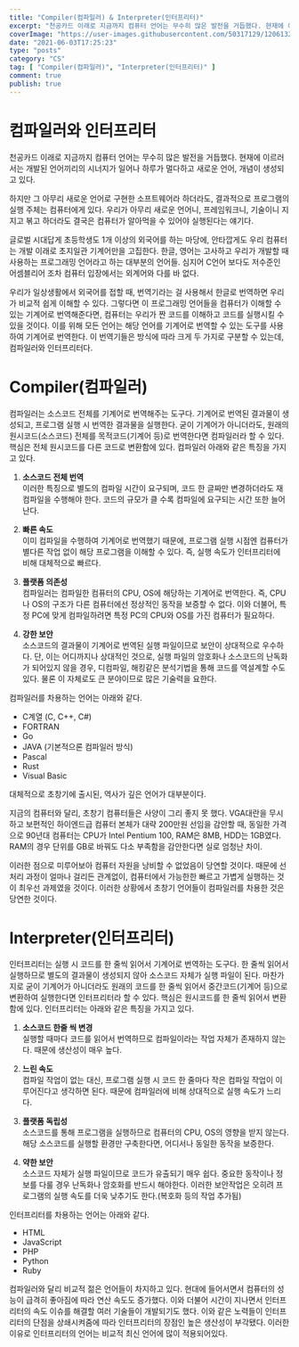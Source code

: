```yaml
---
title: "Compiler(컴파일러) & Interpreter(인터프리터)"
excerpt: "천공카드 이래로 지금까지 컴퓨터 언어는 무수히 많은 발전을 거듭했다. 현재에 이르러서는 개발된 언어끼리의 시너지가 일어나 하루가 멀다하고 새로운 언어, 개념이 생성되고 있다. 하지만 그 아무리 새로운 언어로 구현한 소프트웨어라 하더라도, 결과적으로 프로그램의 실행 주체는 컴퓨터에게 있다. 우리가 아무리 새로운 언어니, 프레임워크니, 기술이니 지지고 볶고 하더라도 결국은 컴퓨터가 알아먹을 수 있어야 실행된다는 얘기다. 글로벌 시대답게 초등학생도 1개 이상의 외국어를 하는 마당에, 안타깝게도 우리 컴퓨터는 개발 이래로 초지일관 기계어만을 고집한다. 한글, 영어는 고사하고 우리가 개발할 때 사용하는 프로그래밍 언어라고 하는 대부분의 언어들. 심지어 C언어 보다도 저수준인 어셈블리어 조차 컴퓨터 입장에서는 외계어와 다를 바 없다."
coverImage: "https://user-images.githubusercontent.com/50317129/120613280-0a79f980-c491-11eb-81a9-15e63062db75.png"
date: "2021-06-03T17:25:23"
type: "posts"
category: "CS"
tag: [ "Compiler(컴파일러)", "Interpreter(인터프리터)" ]
comment: true
publish: true
---
```


# 컴파일러와 인터프리터

천공카드 이래로 지금까지 컴퓨터 언어는 무수히 많은 발전을 거듭했다. 현재에 이르러서는 개발된 언어끼리의 시너지가 일어나 하루가 멀다하고 새로운 언어, 개념이 생성되고 있다.

하지만 그 아무리 새로운 언어로 구현한 소프트웨어라 하더라도, 결과적으로 프로그램의 실행 주체는 컴퓨터에게 있다. 우리가 아무리 새로운 언어니, 프레임워크니, 기술이니 지지고 볶고 하더라도 결국은 <span class="blue-500">컴퓨터가 알아먹을 수 있어야 실행된다</span>는 얘기다.

글로벌 시대답게 초등학생도 1개 이상의 외국어를 하는 마당에, 안타깝게도 우리 <span class="blue-500">컴퓨터는 개발 이래로 초지일관 기계어만을 고집</span>한다. 한글, 영어는 고사하고 우리가 개발할 때 사용하는 프로그래밍 언어라고 하는 대부분의 언어들. 심지어 C언어 보다도 저수준인 어셈블리어 조차 컴퓨터 입장에서는 외계어와 다를 바 없다.

우리가 일상생활에서 외국어를 접할 때, 번역기라는 걸 사용해서 한글로 번역하면 우리가 비교적 쉽게 이해할 수 있다. 그렇다면 이 프로그래밍 언어들을 컴퓨터가 이해할 수 있는 기계어로 번역해준다면, 컴퓨터는 우리가 짠 코드를 이해하고 코드를 실행시킬 수 있을 것이다. 이를 위해 <span class="blue-500">모든 언어는 해당 언어를 기계어로 번역할 수 있는 도구를 사용하여 기계어로 번역</span>한다. 이 번역기들은 방식에 따라 크게 두 가지로 구분할 수 있는데, <span class="green-500">컴파일러</span>와 <span class="pink-500">인터프리터</span>다.

# Compiler(컴파일러)

<span class="green-500">컴파일러</span>는 소스코드 전체를 기계어로 번역해주는 도구다. 기계어로 번역된 결과물이 생성되고, 프로그램 실행 시 번역한 결과물을 실행한다. 굳이 기계어가 아니더라도, 원래의 원시코드(소스코드) 전체를 목적코드(기계어 등)로 번역한다면 <span class="green-500">컴파일러</span>라 할 수 있다. 핵심은 전체 원시코드를 다른 코드로 변환함에 있다. <span class="green-500">컴파일러</span> 아래와 같은 특징을 가지고 있다.

1. <b class="primary">소스코드 전체 번역</b>  
   이러한 특징으로 별도의 컴파일 시간이 요구되며, 코드 한 글짜만 변경하더라도 재컴파일을 수행해야 한다. 코드의 규모가 클 수록 컴파일에 요구되는 시간 또한 늘어난다.

2. <b class="primary">빠른 속도</b>  
   이미 컴파일을 수행하여 기계어로 번역했기 때문에, 프로그램 실행 시점엔 컴퓨터가 별다른 작업 없이 해당 프로그램을 이해할 수 있다. 즉, 실행 속도가 <span class="pink-500">인터프리터</span>에 비해 대체적으로 빠르다.

3. <b class="primary">플랫폼 의존성</b>  
   <span class="green-500">컴파일러</span>는 컴파일한 컴퓨터의 CPU, OS에 해당하는 기계어로 번역한다. 즉, CPU나 OS의 구조가 다른 컴퓨터에선 정상적인 동작을 보증할 수 없다. 이와 더불어, 특정 PC에 맞게 컴파일하려면 특정 PC의 CPU와 OS를 가진 컴퓨터가 필요하다.

4. <b class="primary">강한 보안</b>  
   소스코드의 결과물이 기계어로 번역된 실행 파일이므로 보안이 상대적으로 우수하다. 단, 이는 어디까지나 상대적인 것으로, 실행 파일의 암호화나 소스코드의 난독화가 되어있지 않을 경우, 디컴파일, 해킹같은 분석기법을 통해 코드를 역설계할 수도 있다. 물론 이 자체로도 큰 분야이므로 많은 기술력을 요한다.

<span class="green-500">컴파일러</span>를 차용하는 언어는 아래와 같다.

* C계열 (C, C++, C#)
* FORTRAN
* Go
* JAVA (기본적으론 컴파일러 방식)
* Pascal
* Rust
* Visual Basic

대체적으로 초창기에 출시된, 역사가 깊은 언어가 대부분이다.

지금의 컴퓨터와 달리, 초창기 컴퓨터들은 사양이 그리 좋지 못 했다. VGA대란을 무시하고 보편적인 하이엔드급 컴퓨터 본체가 대략 200만원 선임을 감안할 때, 동일한 가격으로 90년대 컴퓨터는 CPU가 Intel Pentium 100, RAM은 8MB, HDD는 1GB였다. RAM의 경우 단위를 GB로 바꿔도 다소 부족함을 감안한다면 실로 엄청난 차이.

이러한 점으로 미루어보아 컴퓨터 자원을 낭비할 수 없었음이 당연할 것이다. 때문에 선처리 과정이 얼마나 걸리든 관계없이, 컴퓨터에서 가능한한 빠르고 가볍게 실행하는 것이 최우선 과제였을 것이다. 이러한 상황에서 초창기 언어들이 <span class="green-500">컴파일러</span>를 차용한 것은 당연한 것이다.

# Interpreter(인터프리터)

<span class="pink-500">인터프리터</span>는 실행 시 코드를 한 줄씩 읽어서 기계어로 번역하는 도구다. 한 줄씩 읽어서 실행하므로 별도의 결과물이 생성되지 않아 소스코드 자체가 실행 파일이 된다. 마찬가지로 굳이 기계어가 아니더라도 원래의 코드를 한 줄씩 읽어서 중간코드(기계어 등)으로 변환하여 실행한다면 <span class="pink-500">인터프리터</span>라 할 수 있다. 핵심은 <span class="blue-500">원시코드를 한 줄씩 읽어서 변환함</span>에 있다. <span class="pink-500">인터프리터</span>는 아래와 같은 특징을 가지고 있다.

1. <b class="primary">소스코드 한줄 씩 변경</b>  
   실행할 때마다 코드를 읽어서 번역하므로 컴파일이라는 작업 자체가 존재하지 않는다. 때문에 생산성이 매우 높다.

2. <b class="primary">느린 속도</b>  
   컴파일 작업이 없는 대신, 프로그램 실행 시 코드 한 줄마다 작은 컴파일 작업이 이루어진다고 생각하면 된다. 때문에 <span class="green-500">컴파일러</span>에 비해 상대적으로 실행 속도가 느리다.

3. <b class="primary">플랫폼 독립성</b>  
   소스코드를 통해 프로그램을 실행하므로 컴퓨터의 CPU, OS의 영향을 받지 않는다. 해당 소스코드를 실행할 환경만 구축한다면, 어디서나 동일한 동작을 보증한다.

4. <b class="primary">약한 보안</b>  
   소스코드 자체가 실행 파일이므로 코드가 유출되기 매우 쉽다. 중요한 동작이나 정보를 다룰 경우 난독화나 암호화를 반드시 해야한다. 이러한 보안작업은 오히려 프로그램의 실행 속도를 더욱 낮추기도 한다.(복호화 등의 작업 추가됨)

<span class="pink-500">인터프리터</span>를 차용하는 언어는 아래와 같다.

* HTML
* JavaScript
* PHP
* Python
* Ruby

<span class="green-500">컴파일러</span>와 달리 비교적 젊은 언어들이 차지하고 있다. 현대에 들어서면서 컴퓨터의 성능이 급격히 좋아짐에 따라 연산 속도도 증가했다. 이와 더불어 시간이 지나면서 인터프리터의 속도 이슈를 해결할 여러 기술들이 개발되기도 했다. 이와 같은 노력들이 <span class="pink-500">인터프리터</span>의 단점을 상쇄시켜줌에 따라 <span class="pink-500">인터프리터</span>의 장점인 높은 생산성이 부각됐다. 이러한 이유로 <span class="pink-500">인터프리터</span>의 언어는 비교적 최신 언어에 많이 적용되어있다.